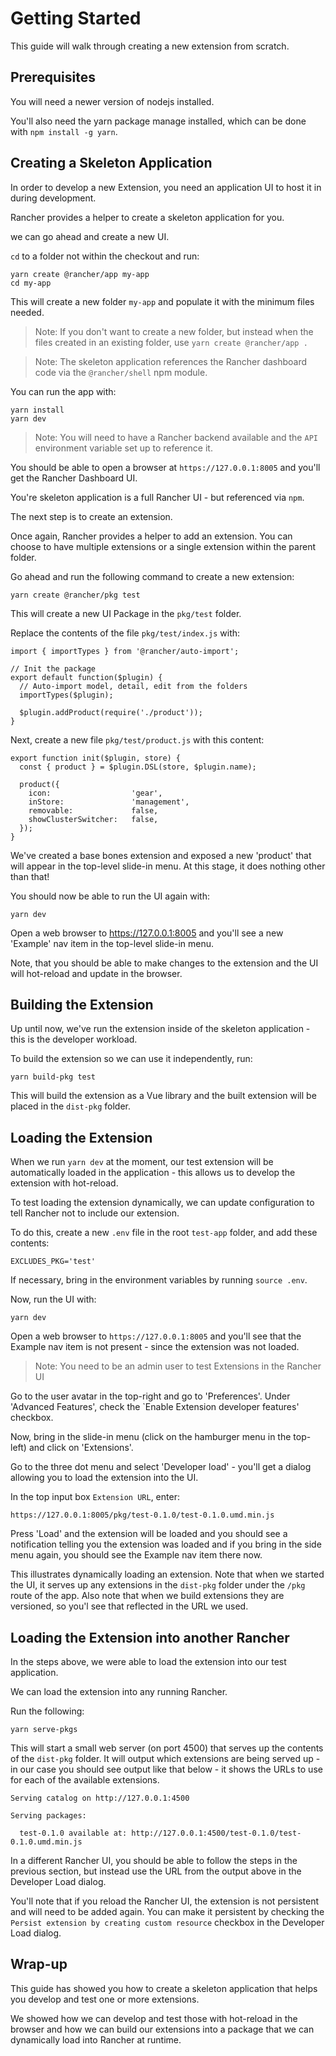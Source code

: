 # Getting Started

This guide will walk through creating a new extension from scratch.

## Prerequisites

You will need a newer version of nodejs installed.

You'll also need the yarn package manage installed, which can be done with `npm install -g yarn`.

## Creating a Skeleton Application

In order to develop a new Extension, you need an application UI to host it in during development.

Rancher provides a helper to create a skeleton application for you.

we can go ahead and create a new UI.

`cd` to a folder not within the checkout and run:

```
yarn create @rancher/app my-app
cd my-app
```

This will create a new folder `my-app` and populate it with the minimum files needed.

> Note: If you don't want to create a new folder, but instead when the files created in an existing folder, use `yarn create @rancher/app .`

> Note: The skeleton application references the Rancher dashboard code via the `@rancher/shell` npm module.

You can run the app with:

```
yarn install
yarn dev
```

> Note: You will need to have a Rancher backend available and the `API` environment variable set up to reference it.

You should be able to open a browser at `https://127.0.0.1:8005` and you'll get the Rancher Dashboard UI.

You're skeleton application is a full Rancher UI - but referenced via `npm`.

The next step is to create an extension.

Once again, Rancher provides a helper to add an extension. You can choose to have multiple extensions or a single extension within
the parent folder.

Go ahead and run the following command to create a new extension:

```
yarn create @rancher/pkg test
```

This will create a new UI Package in the `pkg/test` folder.

Replace the contents of the file `pkg/test/index.js` with:

```
import { importTypes } from '@rancher/auto-import';

// Init the package
export default function($plugin) {
  // Auto-import model, detail, edit from the folders
  importTypes($plugin);

  $plugin.addProduct(require('./product'));
}

```

Next, create a new file `pkg/test/product.js` with this content:

```
export function init($plugin, store) {
  const { product } = $plugin.DSL(store, $plugin.name);

  product({
    icon:                  'gear',
    inStore:               'management',
    removable:             false,
    showClusterSwitcher:   false,
  });
}
```

We've created a base bones extension and exposed a new 'product' that will appear in the top-level slide-in menu. At this stage, it does
nothing other than that!

You should now be able to run the UI again with:

```
yarn dev
```

Open a web browser to https://127.0.0.1:8005 and you'll see a new 'Example' nav item in the top-level slide-in menu.

Note, that you should be able to make changes to the extension and the UI will hot-reload and update in the browser.

## Building the Extension

Up until now, we've run the extension inside of the skeleton application - this is the developer workload.

To build the extension so we can use it independently, run:

```
yarn build-pkg test
```

This will build the extension as a Vue library and the built extension will be placed in the `dist-pkg` folder.

## Loading the Extension

When we run `yarn dev` at the moment, our test extension will be automatically loaded in the application - this allows us to develop
the extension with hot-reload.

To test loading the extension dynamically, we can update configuration to tell Rancher not to include our extension.

To do this, create a new `.env` file in the root `test-app` folder, and add these contents:

```
EXCLUDES_PKG='test'
```

If necessary, bring in the environment variables by running `source .env`.

Now, run the UI with:

```
yarn dev
```

Open a web browser to `https://127.0.0.1:8005` and you'll see that the Example nav item is not present - since the extension was not loaded.

> Note: You need to be an admin user to test Extensions in the Rancher UI

Go to the user avatar in the top-right and go to 'Preferences'. Under 'Advanced Features', check the `Enable Extension developer features' checkbox.

Now, bring in the slide-in menu (click on the hamburger menu in the top-left) and click on 'Extensions'.

Go to the three dot menu and select 'Developer load' - you'll get a dialog allowing you to load the extension into the UI.

In the top input box `Extension URL`, enter:


```
https://127.0.0.1:8005/pkg/test-0.1.0/test-0.1.0.umd.min.js
```

Press 'Load' and the extension will be loaded and you should see a notification telling you the extension was loaded and if you bring in the side menu again, you should see the Example nav item there now.

This illustrates dynamically loading an extension. Note that when we started the UI, it serves up any extensions in the `dist-pkg` folder under the `/pkg` route of the app. Also note that when we build extensions they are versioned, so you'l see that reflected in the URL we used.

## Loading the Extension into another Rancher

In the steps above, we were able to load the extension into our test application.

We can load the extension into any running Rancher.

Run the following:

```
yarn serve-pkgs
```

This will start a small web server (on port 4500) that serves up the contents of the `dist-pkg` folder. It will output which extensions are being served up - in our case you should see output like that below - it shows the URLs to use for each of the available extensions.

```
Serving catalog on http://127.0.0.1:4500

Serving packages:

  test-0.1.0 available at: http://127.0.0.1:4500/test-0.1.0/test-0.1.0.umd.min.js
```

In a different Rancher UI, you should be able to follow the steps in the previous section, but instead use the URL from the output above in the Developer Load dialog.

You'll note that if you reload the Rancher UI, the extension is not persistent and will need to be added again. You can make it persistent by checking the `Persist extension by creating custom resource` checkbox in the Developer Load dialog.

## Wrap-up

This guide has showed you how to create a skeleton application that helps you develop and test one or more extensions.

We showed how we can develop and test those with hot-reload in the browser and how we can build our extensions into a package that we can dynamically load into Rancher at runtime.
